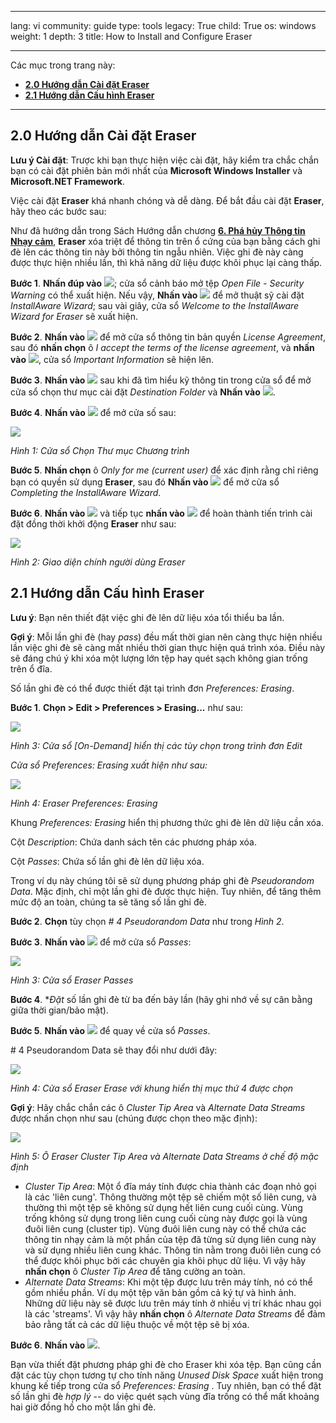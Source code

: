 

---

lang: vi
community: guide
type: tools
legacy: True
child: True
os: windows
weight: 1
depth: 3
title: How to Install and Configure Eraser

---

Các mục trong trang này:

- [**2.0 Hướng dẫn Cài đặt Eraser**](#2.0)
- [**2.1 Hướng dẫn Cấu hình Eraser**](#2.1)

-------

<a name="2.0"></a>
## 2.0 Hướng dẫn Cài đặt Eraser ##

**Lưu ý Cài đặt**: Trược khi bạn thực hiện việc cài đặt, hãy kiểm tra chắc chắn bạn có cài đặt phiên bản mới nhất của **Microsoft Windows Installer** và **Microsoft.NET Framework**. 

Việc cài đặt **Eraser** khá nhanh chóng và dễ dàng. Để bắt đầu cài đặt **Eraser**, hãy theo các bước sau:

Như đã hướng dẫn trong Sách Hướng dẫn chương [**6. Phá hủy Thông tin Nhạy cảm**](/vi/chapter-6), **Eraser** xóa triệt để thông tin trên ổ cứng của bạn bằng cách ghi đè lên các thông tin này bởi thông tin ngẫu nhiên. Việc ghi đè này càng được thực hiện nhiều lần, thì khả năng dữ liệu được khôi phục lại càng thấp.

**Bước 1**. **Nhấn đúp vào** ![](/sbox/screen/eraser-vi/01.png); cửa sổ cảnh báo mở tệp *Open File - Security Warning* có thể xuất hiện. Nếu vậy, **Nhấn vào** ![](/sbox/screen/eraser-vi/02.png) để mở thuật sỹ cài đặt *InstallAware Wizard*; sau vài giây, cửa sổ *Welcome to the InstallAware Wizard for Eraser* sẽ xuất hiện.

**Bước 2**. **Nhấn vào** ![](/sbox/screen/eraser-vi/03.png) để mở cửa sổ thông tin bản quyền *License Agreement*, sau đó **nhấn chọn** ô *I accept the terms of the license agreement*, và **nhấn vào** ![](/sbox/screen/eraser-vi/03.png), cửa sổ *Important Information* sẽ hiện lên.

**Bước 3**. **Nhấn vào** ![](/sbox/screen/eraser-vi/03.png) sau khi đã tìm hiểu kỹ thông tin trong cửa sổ để mở cửa sổ chọn thư mục cài đặt *Destination Folder* và **Nhấn vào** ![](/sbox/screen/eraser-vi/03.png).

**Bước 4**. **Nhấn vào** ![](/sbox/screen/eraser-vi/03.png) để mở cửa số sau:

![](/sbox/screen/eraser-vi/04.png)

*Hình 1: Cửa sổ Chọn Thư mục Chương trình*

**Bước 5**. **Nhấn chọn** ô *Only for me (current user)* để xác định rằng chỉ riêng bạn có quyền sử dụng **Eraser**, sau đó **Nhấn vào** ![](/sbox/screen/eraser-vi/03.png) để mở cửa sổ *Completing the InstallAware Wizard*.

**Bước 6**. **Nhấn vào** ![](/sbox/screen/eraser-vi/03.png) và tiếp tục **nhấn vào** ![](/sbox/screen/eraser-vi/05.png) để hoàn thành tiến trình cài đặt đồng thời khởi động **Eraser** như sau:

![](/sbox/screen/eraser-vi/06.png)

*Hình 2: Giao diện chính người dùng Eraser*

<a name="2.1"></a>
## 2.1 Hướng dẫn Cấu hình Eraser ##

**Lưu ý**: Bạn nên thiết đặt việc ghi đè lên dữ liệu xóa tổi thiểu ba lần.

**Gợi ý**: Mỗi lần ghi đè (hay *pass*) đều mất thời gian nên càng thực hiện nhiều lần việc ghi đè sẽ càng mất nhiều thời gian thực hiện quá trình xóa. Điều này sẽ đáng chú ý khi xóa một lượng lớn tệp hay quét sạch không gian trống trên ổ đĩa.

Số lần ghi đè có thể được thiết đặt tại trình đơn *Preferences: Erasing*.

**Bước 1**. **Chọn > Edit > Preferences > Erasing...** như sau: 

![](/sbox/screen/eraser-vi/07.png)

*Hình 3: Cửa sổ [On-Demand] hiển thị các tùy chọn trong trình đơn Edit*

*Cửa sổ Preferences: Erasing xuất hiện như sau:*

![](/sbox/screen/eraser-vi/08.png)

*Hình 4: Eraser Preferences: Erasing*

Khung *Preferences: Erasing* hiển thị phương thức ghi đè lên dữ liệu cần xóa.

Cột *Description*: Chứa danh sách tên các phương pháp xóa.

Cột *Passes*: Chứa số lần ghi đè lên dữ liệu xóa.

Trong ví dụ này chúng tôi sẽ sử dụng phương pháp ghi đè *Pseudorandom Data*. Mặc định, chỉ một lần ghi đè được thực hiện. Tuy nhiên, để tăng thêm mức độ an toàn, chúng ta sẽ tăng số lần ghi đè.

**Bước 2**. **Chọn** tùy chọn *# 4 Pseudorandom Data* như trong *Hình 2*.

**Bước 3**. **Nhấn vào** ![](/sbox/screen/eraser-vi/09.png) để mở cửa sổ  *Passes*:

![](/sbox/screen/eraser-vi/10.png)

*Hình 3: Cửa sổ Eraser Passes*

**Bước 4**. **Đặt* số lần ghi đè từ ba đến bảy lần (hãy ghi nhớ về sự cân bằng giữa thời gian/bảo mật).

**Bước 5**. **Nhấn vào** ![](/sbox/screen/eraser-vi/11.png) để quay về cửa sổ *Passes*.

\# 4 Pseudorandom Data sẽ thay đổi như dưới đây:

![](/sbox/screen/eraser-vi/12.png)

*Hình 4: Cửa sổ Eraser Erase với khung hiển thị mục thứ 4 được chọn*

**Gợi ý**: Hãy chắc chắn các ô *Cluster Tip Area* và *Alternate Data Streams* được nhấn chọn như sau (chúng được chọn theo mặc định):

![](/sbox/screen/eraser-vi/13.png)

*Hình 5: Ô Eraser Cluster Tip Area và Alternate Data Streams ở chế độ mặc định*


- *Cluster Tip Area*: Một ổ đĩa máy tính được chia thành các đoạn nhỏ gọi là các 'liên cung'. Thông thường một tệp sẽ chiếm một số liên cung, và thường thì một tệp sẽ không sử dụng hết liên cung cuối cùng. Vùng trống không sử dụng trong liên cung cuối cùng này được gọi là vùng đuôi liên cung (cluster tip). Vùng đuôi liên cung này có thể chứa các thông tin nhạy cảm là một phần của tệp đã từng sử dụng liên cung này và sử dụng nhiều liên cung khác. Thông tin nằm trong đuôi liên cung có thể được khôi phục bởi các chuyên gia khôi phục dữ liệu. Vì vậy hãy **nhấn chọn** ô  *Cluster Tip Area* để tăng cường an toàn.
- *Alternate Data Streams*: Khi một tệp được lưu trên máy tính, nó có thể gồm nhiều phần. Ví dụ một tệp văn bản gồm cả ký tự và hình ảnh. Những dữ liệu này sẽ được lưu trên máy tính ở nhiều vị trí khác nhau gọi là các 'streams'. Vì vậy hãy **nhấn chọn** ô *Alternate Data Streams* để đảm bảo rằng tất cả các dữ liệu thuộc về một tệp sẽ bị xóa.

**Bước 6**. **Nhấn vào** ![](/sbox/screen/eraser-vi/11.png).

Bạn vừa thiết đặt phương pháp ghi đè cho Eraser khi xóa tệp. Bạn cũng cần đặt các tùy chọn tương tự cho tính năng *Unused Disk Space* xuất hiện trong khung kế tiếp trong cửa sổ *Preferences: Erasing* . Tuy nhiên, bạn có thể đặt số lần ghi đè *hợp lý* -- do việc quét sạch vùng đĩa trống có thể mất khoảng hai giờ đồng hồ cho một lần ghi đè.

